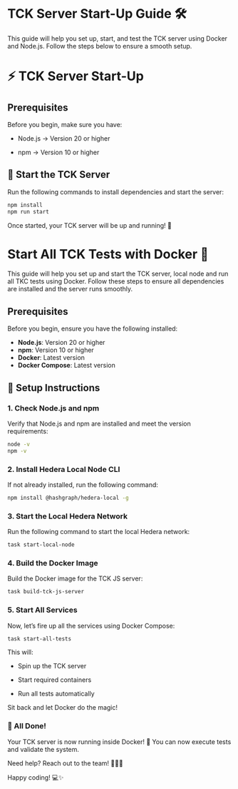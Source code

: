 # TCK Server Start-Up Guide 🛠️

This guide will help you set up, start, and test the TCK server using Docker and Node.js. Follow the steps below to ensure a smooth setup.

# ⚡ TCK Server Start-Up

## Prerequisites

Before you begin, make sure you have:

- Node.js → Version 20 or higher

- npm → Version 10 or higher

## 🚀 Start the TCK Server

Run the following commands to install dependencies and start the server:

```bash
npm install
npm run start
```

Once started, your TCK server will be up and running! 🚦

# Start All TCK Tests with Docker 🐳

This guide will help you set up and start the TCK server, local node and run all TKC tests using Docker. Follow these steps to ensure all dependencies are installed and the server runs smoothly.

## Prerequisites

Before you begin, ensure you have the following installed:

- **Node.js**: Version 20 or higher
- **npm**: Version 10 or higher
- **Docker**: Latest version
- **Docker Compose**: Latest version

## 🔧 Setup Instructions

### 1. Check Node.js and npm

Verify that Node.js and npm are installed and meet the version requirements:

```bash
node -v
npm -v
```

### 2. Install Hedera Local Node CLI

If not already installed, run the following command:

```bash
npm install @hashgraph/hedera-local -g
```

### 3. Start the Local Hedera Network

Run the following command to start the local Hedera network:

```bash
task start-local-node
```

### 4. Build the Docker Image

Build the Docker image for the TCK JS server:

```bash
task build-tck-js-server
```

### 5. Start All Services

Now, let’s fire up all the services using Docker Compose:

```bash
task start-all-tests
```

This will:

- Spin up the TCK server

- Start required containers

- Run all tests automatically

Sit back and let Docker do the magic!

### 🎉 All Done!

Your TCK server is now running inside Docker! 🚀 You can now execute tests and validate the system.

Need help? Reach out to the team! 💬👨‍💻

Happy coding! 💻✨
